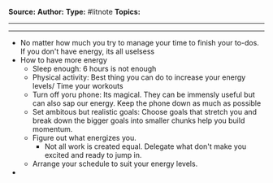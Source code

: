 **Source:**
**Author:**
**Type:** #litnote 
**Topics:**

----

----
- No matter how much you try to manage your time to finish your to-dos. If you don't have energy, its all uselsess
- How to have more energy
	- Sleep enough: 6 hours is not enough
	- Physical activity: Best thing you can do to increase your energy levels/ Time your workouts
	- Turn off yoru phone: Its magical. They can be immensly useful but can also sap our energy. Keep the phone down as much as possible
	- Set ambitous but realistic goals: Choose goals that stretch you and break down the bigger goals into smaller chunks help you build momentum.
	- Figure out what energizes you. 
		- Not all work is created equal. Delegate what don't make you excited and ready to jump in. 
	- Arrange your schedule to suit your energy levels.
- 